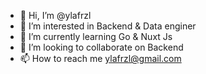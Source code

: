- 👋 Hi, I’m @ylafrzl
- 👀 I’m interested in Backend & Data enginer
- 🌱 I’m currently learning Go & Nuxt Js
- 💞️ I’m looking to collaborate on Backend
- 📫 How to reach me ylafrzl@gmail.com

<!---
ylafrzl/ylafrzl is a ✨ special ✨ repository because its `README.md` (this file) appears on your GitHub profile.
You can click the Preview link to take a look at your changes.
--->
